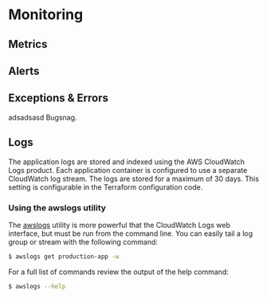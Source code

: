 # Monitoring

## Metrics

## Alerts

## Exceptions & Errors

adsadsasd Bugsnag.

## Logs

The application logs are stored and indexed using the AWS CloudWatch Logs product. Each application container is configured to
use a separate CloudWatch log stream. The logs are stored for a maximum of 30 days. This setting is configurable in the
Terraform configuration code.

### Using the awslogs utility

The [awslogs][1] utility is more powerful that the CloudWatch Logs web interface, but must be run from the command line. You can
easily tail a log group or stream with the following command:

```bash
$ awslogs get production-app -w
```

For a full list of commands review the output of the help command:

```bash
$ awslogs --help
```

[1]: https://github.com/jorgebastida/awslogs
